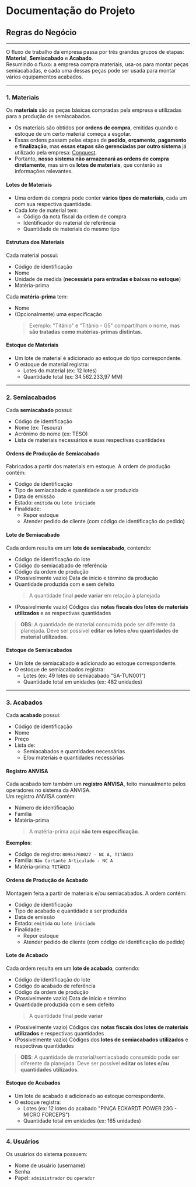 # Documentação do Projeto

## Regras do Negócio

---

O fluxo de trabalho da empresa passa por três grandes grupos de etapas: **Material**, **Semiacabado** e **Acabado**.  
Resumindo o fluxo: a empresa compra materiais, usa-os para montar peças semiacabadas, e cada uma dessas peças pode ser usada para montar vários equipamentos acabados.

---

### 1. Materiais

Os **materiais** são as peças básicas compradas pela empresa e utilizadas para a produção de semiacabados.

- Os materiais são obtidos por **ordens de compra**, emitidas quando o estoque de um certo material começa a esgotar.
- Essas ordens passam pelas etapas de **pedido**, **orçamento**, **pagamento** e **finalização**, mas **essas etapas são gerenciadas por outro sistema** já utilizado pela empresa: [Conquest](https://conquest.com.br).
- Portanto, **nosso sistema não armazenará as ordens de compra diretamente**, mas sim os **lotes de materiais**, que conterão as informações relevantes.

#### Lotes de Materiais

- Uma ordem de compra pode conter **vários tipos de materiais**, cada um com sua respectiva quantidade.
- Cada lote de material tem:
  - Código da nota fiscal da ordem de compra
  - Identificador do material de referência
  - Quantidade de materiais do mesmo tipo

#### Estrutura dos Materiais

Cada material possui:
- Código de identificação
- Nome
- Unidade de medida (**necessária para entradas e baixas no estoque**)
- Matéria-prima

Cada **matéria-prima** tem:
- Nome
- (Opcionalmente) uma especificação  
  > Exemplo: "Titânio" e "Titânio - G5" compartilham o nome, mas **são tratadas como matérias-primas distintas**.

#### Estoque de Materiais

- Um lote de material é adicionado ao estoque do tipo correspondente.
- O estoque de material registra:
  - Lotes do material (ex: 12 lotes)
  - Quantidade total (ex: 34.562.233,97 MM)

---

### 2. Semiacabados

Cada **semiacabado** possui:
- Código de identificação
- Nome (ex: Tesoura)
- Acrônimo do nome (ex: TESO)
- Lista de materiais necessários e suas respectivas quantidades

#### Ordens de Produção de Semiacabado

Fabricados a partir dos materiais em estoque. A ordem de produção contém:
- Código de identificação
- Tipo de semiacabado e quantidade a ser produzida
- Data de emissão
- Estado: `emitida` ou `lote iniciado`
- Finalidade:
  - Repor estoque
  - Atender pedido de cliente (com código de identificação do pedido)

#### Lote de Semiacabado

Cada ordem resulta em um **lote de semiacabado**, contendo:
- Código de identificação do lote
- Código do semiacabado de referência
- Código da ordem de produção
- (Possivelmente vazio) Data de início e término da produção
- Quantidade produzida com e sem defeito  
  > A quantidade final **pode variar** em relação à planejada
- (Possivelmente vazio) Códigos das **notas fiscais dos lotes de materiais utilizados** e as respectivas quantidades

> **OBS**: A quantidade de material consumida pode ser diferente da planejada. Deve ser possível **editar os lotes e/ou quantidades de material utilizados**.

#### Estoque de Semiacabados

- Um lote de semiacabado é adicionado ao estoque correspondente.
- O estoque de semiacabados registra:
  - Lotes (ex: 49 lotes do semiacabado "SA-TUN001")
  - Quantidade total em unidades (ex: 482 unidades)

---

### 3. Acabados

Cada **acabado** possui:
- Código de identificação
- Nome
- Preço
- Lista de:
  - Semiacabados e quantidades necessárias
  - E/ou materiais e quantidades necessárias

#### Registro ANVISA

Cada acabado tem também um **registro ANVISA**, feito manualmente pelos operadores no sistema da ANVISA.  
Um registro ANVISA contém:
- Número de identificação
- Família
- Matéria-prima  
  > A matéria-prima aqui **não tem especificação**.

**Exemplos**:
- Código de registro: `80961760027 - NC A, TITÂNIO`
- Família: `Não Cortante Articulado - NC A`
- Matéria-prima: `TITÂNIO`

#### Ordens de Produção de Acabado

Montagem feita a partir de materiais e/ou semiacabados. A ordem contém:
- Código de identificação
- Tipo de acabado e quantidade a ser produzida
- Data de emissão
- Estado: `emitida` ou `lote iniciado`
- Finalidade:
  - Repor estoque
  - Atender pedido de cliente (com código de identificação do pedido)

#### Lote de Acabado

Cada ordem resulta em um **lote de acabado**, contendo:
- Código de identificação do lote
- Código do acabado de referência
- Código da ordem de produção
- (Possivelmente vazio) Data de início e término
- Quantidade produzida com e sem defeito  
  > A quantidade final **pode variar**
- (Possivelmente vazio) Códigos das **notas fiscais dos lotes de materiais utilizados** e respectivas quantidades
- (Possivelmente vazio) Códigos dos **lotes de semiacabados utilizados** e respectivas quantidades

> **OBS**: A quantidade de material/semiacabado consumido pode ser diferente da planejada. Deve ser possível **editar os lotes e/ou quantidades utilizados**.

#### Estoque de Acabados

- Um lote de acabado é adicionado ao estoque correspondente.
- O estoque registra:
  - Lotes (ex: 12 lotes do acabado "PINÇA ECKARDT POWER 23G - MICRO FORCEPS")
  - Quantidade total em unidades (ex: 165 unidades)

---

### 4. Usuários

Os usuários do sistema possuem:
- Nome de usuário (username)
- Senha
- Papel: `administrador` ou `operador`
